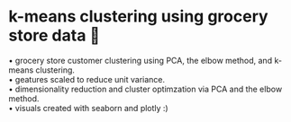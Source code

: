 # k-means clustering using grocery store data 🛒
•	grocery store customer clustering using PCA, the elbow method, and k-means clustering.</br>
•	geatures scaled to reduce unit variance.</br>
•	dimensionality reduction and cluster optimzation via PCA and the elbow method.</br>
•	visuals created with seaborn and plotly :)
